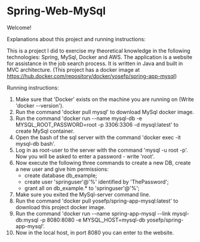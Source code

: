 # Spring-Web-MySql

Welcome!

Explanations about this project and running instructions:

This is a project I did to exercise my theoretical knowledge in the following technologies: Spring, MySql, Docker and AWS.
The application is a website for assistance in the job search process. It is written in Java and built in MVC architecture.
(This project has a docker image at https://hub.docker.com/repository/docker/yosefp/spring-app-mysql)

Running instructions:
1. Make sure that 'Docker' exists on the machine you are running on (Write 'docker --version').
2. Run the command 'docker pull mysql' to download MySql docker image.
3. Run the command 'docker run --name mysql-db -e MYSQL_ROOT_PASSWORD=root -p 3306:3306 -d mysql:latest' to create MySql container.
4. Open the bash of the sql server with the command 'docker exec -it mysql-db bash'.
5. Log in as root-user to the server with the command 'mysql -u root -p'. Now you will be asked to enter a password - write 'root'.
6. Now execute the following three commands to create a new DB, create a new user and give him permissions:
   - create database db_example;
   - create user 'springuser'@'%' identified by 'ThePassword';
   - grant all on db_example.* to 'springuser'@'%';
7. Make sure you exited the MySql-server command line.
8. Run the command 'docker pull yosefp/spring-app-mysql:latest' to download this project docker image.
9. Run the command 'docker run --name spring-app-mysql --link mysql-db:mysql -p 8080:8080 -e MYSQL_HOST=mysql-db yosefp/spring-app-mysql'.
10. Now in the local host, in port 8080 you can enter to the website.
